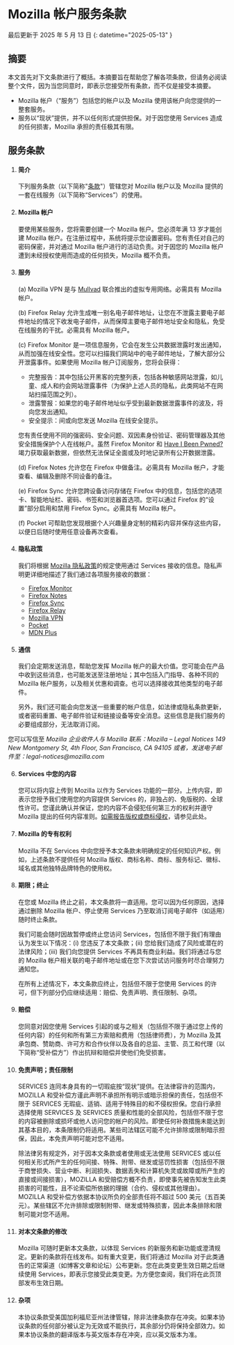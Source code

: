 # Mozilla 帐户服务条款

最后更新于 2025 年 5 月 13 日
{: datetime="2025-05-13" }

## 摘要

本文首先对下文条款进行了概括。本摘要旨在帮助您了解各项条款，但请务必阅读整个文件，因为当您同意时，即表示您接受所有条款，而不仅是接受本摘要。

* Mozilla 帐户（“服务”）包括您的帐户以及 Mozilla 使用该帐户向您提供的一整套服务。
* 服务以“现状”提供，并不以任何形式提供担保。对于因您使用 Services 造成的任何损害，Mozilla 承担的责任极其有限。

## 服务条款

1. #### 简介

    下列服务条款（以下简称"<u>条款</u>"）管辖您对 Mozilla 帐户以及 Mozilla 提供的一套在线服务（以下简称“Services”）的使用。

2. #### Mozilla 帐户

    要使用某些服务，您将需要创建一个 Mozilla 帐户。您必须年满 13 岁才能创建 Mozilla 帐户。在注册过程中，系统将提示您设置密码。您有责任对自己的密码保密，并对通过 Mozilla 帐户进行的活动负责。对于因您的 Mozilla 帐户遭到未经授权使用而造成的任何损失，Mozilla 概不负责。

3. #### 服务

    (a) Mozilla VPN 是与 [Mullvad](https://mullvad.net/) 联合推出的虚拟专用网络。必需具有 Mozilla 帐户。
    
    (b) Firefox Relay 允许生成唯一别名电子邮件地址，让您在不泄露主要电子邮件地址的情况下收发电子邮件，从而保障主要电子邮件地址安全和隐私，免受在线服务的干扰。必需具有 Mozilla 帐户。
    
    (c) Firefox Monitor 是一项信息服务，它会在发生公共数据泄露时发出通知，从而加强在线安全性。您可以扫描我们网站中的电子邮件地址，了解大部分公开泄露事件。如果使用 Mozilla 帐户订阅服务，您将会获得：

    * 完整报告：其中包括公开黑客的完整列表，包括各种敏感网站泄露，如儿童、成人和约会网站泄露事件（为保护上述人员的隐私，此类网站不在网站扫描范围之列）。
    * 泄露警报：如果您的电子邮件地址似乎受到最新数据泄露事件的波及，将向您发出通知。
    * 安全提示：间或向您发送 Mozilla 在线安全提示。

    您有责任使用不同的强密码、安全问题、双因素身份验证、密码管理器及其他安全措施保护个人在线帐户。虽然 Firefox Monitor 和 [Have I Been Pwned?](https://haveibeenpwned.com/) 竭力获取最新数据，但依然无法保证全面或及时地记录所有公开数据泄露。

    (d) Firefox Notes 允许您在 Firefox 中做备注。必需具有 Mozilla 帐户，才能查看、编辑及删除不同设备的备注。

    (e) Firefox Sync 允许您跨设备访问存储在 Firefox 中的信息，包括您的选项卡、智能地址栏、密码、书签和浏览器首选项。您可以通过 Firefox 的“设置”部分启用和禁用 Firefox Sync。必需具有 Mozilla 帐户。
    
    (f) Pocket 可帮助您发现根据个人兴趣量身定制的精彩内容并保存这些内容，以便日后随时使用任意设备再次查看。

4. #### 隐私政策

    我们将根据 [Mozilla 隐私政策](https://www.mozilla.org/privacy/)的规定使用通过 Services 接收的信息。隐私声明更详细地描述了我们通过各项服务接收的数据：

    * [Firefox Monitor](https://www.mozilla.org/privacy/firefox-monitor/)
    * [Firefox Notes](https://addons.mozilla.org/firefox/addon/notes-by-firefox/)
    * [Firefox Sync](https://www.mozilla.org/privacy/firefox/#sync)
    * [Firefox Relay](https://www.mozilla.org/privacy/firefox-relay/)
    * [Mozilla VPN](https://www.mozilla.org/privacy/mozilla-vpn/)
    * [Pocket](https://getpocket.com/privacy/)
    * [MDN Plus](https://www.mozilla.org/privacy/mdn-plus/)

5. #### 通信

    我们会定期发送消息，帮助您发挥 Mozilla 帐户的最大价值。您可能会在产品中收到这些消息，也可能发送至注册地址；其中包括入门指导、各种不同的 Mozilla 帐户服务，以及相关优惠和调查。也可以选择接收其他类型的电子邮件。
    
    另外，我们还可能会向您发送一些重要的帐户信息，如法律或隐私条款更新，或者密码重置、电子邮件验证和链接设备等安全消息。这些信息是我们服务的必要组成部分，无法取消订阅。
    
您可以写信至 _Mozilla 企业收件人与 Mozilla 联系：Mozilla – Legal Notices 149 New Montgomery St, 4th Floor, San Francisco, CA 94105 或者，发送电子邮件至：legal-notices@mozilla.com_

6. #### Services 中您的内容

    您可以将内容上传到 Mozilla 以作为 Services 功能的一部分。上传内容，即表示您授予我们使用您的内容提供 Services 的，非独占的、免版税的、全球性许可。您谨此确认并保证，您的内容不会侵犯任何第三方的权利并遵守 Mozilla 提出的任何内容准则。[如需报告版权或商标侵权](https://www.mozilla.org/about/legal/report-infringement/)，请参见此处。

7. #### Mozilla 的专有权利

    Mozilla 不在 Services 中向您授予本文条款未明确规定的任何知识产权。例如，上述条款不提供任何 Mozilla 版权、商标名称、商标、服务标记、徽标、域名或其他独特品牌特色的使用权。

8. #### 期限；终止

    在您或 Mozilla 终止之前，本文条款将一直适用。您可以因为任何原因，选择通过删除 Mozilla 帐户、停止使用 Services 乃至取消订阅电子邮件（如适用）随时终止条款。 

    我们可能会随时因故暂停或终止您访问 Services，包括但不限于我们有理由认为发生以下情况：(i) 您违反了本文条款；(ii) 您给我们造成了风险或潜在的法律风险；(iii) 我们向您提供 Services 不再具有商业利益。我们将通过与您的 Mozilla 帐户相关联的电子邮件地址或在您下次尝试访问服务时尽合理努力通知您。

    在所有上述情况下，本文条款应终止，包括但不限于您使用 Services 的许可，但下列部分仍应继续适用：赔偿、免责声明、责任限制、杂项。

9. #### 赔偿

    您同意对因您使用 Services 引起的或与之相关（包括但不限于通过您上传的任何内容）的任何和所有第三方索赔和费用（包括律师费），为 Mozilla 及其承包商、赞助商、许可方和合作伙伴以及各自的总监、主管、员工和代理（以下简称“受补偿方”）作出抗辩和赔偿并使他们免受损害。

10. #### 免责声明；责任限制

    SERVICES 连同本身具有的一切瑕疵按“现状”提供。在法律容许的范围内，MOZILLA 和受补偿方谨此声明不承担所有明示或暗示担保的责任，包括但不限于 SERVICES 无瑕疵、适销、适用于特殊目的和不侵权担保。您自行承担选择使用 SERVICES 及 SERVICES 质量和性能的全部风险，包括但不限于您的内容被删除或损坏或他人访问您的帐户的风险。即使任何补救措施未能达到其基本目的，本条限制仍将适用。某些司法辖区可能不允许排除或限制暗示担保，因此，本免责声明可能对您不适用。

    除法律另有规定外，对于因本文条款或者使用或无法使用 SERVICES 或以任何相关形式所产生的任何间接、特殊、附带、继发或惩罚性损害（包括但不限于商誉损失、营业中断、利润损失、数据丢失和计算机失灵或故障或所产生的直接或间接损害），MOZILLA 和受赔偿方概不负责，即使事先被告知发生此类损害的可能性，且不论索偿所依据的理据（合约、侵权或其他理由）。MOZILLA 和受补偿方依据本协议所负的全部责任将不超过 500 美元（五百美元）。某些辖区不允许排除或限制附带、继发或特殊损害，因此本条排除和限制可能对您不适用。

11. #### 对本文条款的修改

    Mozilla 可随时更新本文条款，以体现 Services 的新服务和新功能或澄清规定。更新的条款将在线发布。如有重大变更，我们将通过 Mozilla 对于此类通告的正常渠道（如博客文章和论坛）公布更新。您在此类变更生效日期之后继续使用 Services，即表示您接受此类变更。为方便您查阅，我们将在此页顶部发布生效日期。

12. #### 杂项

    本协议条款受美国加利福尼亚州法律管辖，除非法律条款存在冲突。如果本协议条款的任何部分被认定为无效或不能执行，其余部分仍将保持全部效力。如果本协议条款的翻译版本与英文版本存在冲突，应以英文版本为准。
